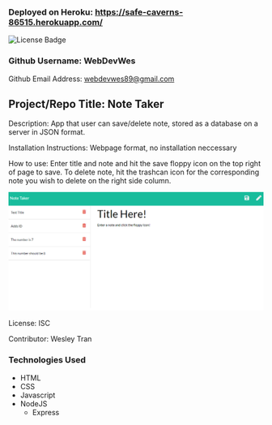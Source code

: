 ### Deployed on Heroku: https://safe-caverns-86515.herokuapp.com/

![License Badge](https://img.shields.io/badge/License-ISC-green.svg)

### Github Username: WebDevWes

Github Email Address: webdevwes89@gmail.com

## Project/Repo Title: Note Taker

Description: App that user can save/delete note, stored as a database on a server in JSON format.

Installation Instructions: Webpage format, no installation neccessary

How to use: Enter title and note and hit the save floppy icon on the top right of page to save. To delete note, hit the trashcan icon for the corresponding note you wish to delete on the right side column.

![Screenshot](/public/assets/screenshot/screenshot.png)

License: ISC

Contributor: Wesley Tran

### Technologies Used
- HTML
- CSS
- Javascript
- NodeJS
  - Express
